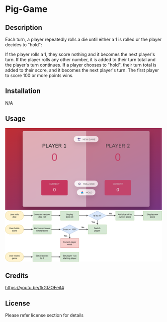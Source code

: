 # Pig-Game

## Description

Each turn, a player repeatedly rolls a die until either a 1 is rolled or the player decides to "hold":

If the player rolls a 1, they score nothing and it becomes the next player's turn.
If the player rolls any other number, it is added to their turn total and the player's turn continues.
If a player chooses to "hold", their turn total is added to their score, and it becomes the next player's turn.
The first player to score 100 or more points wins.


## Installation

N/A

## Usage
![landing page](screen_shots/Screen1.png)
![FLow_chart](screen_shots/pig-game-flowchart.png)


## Credits

https://youtu.be/fkGIZOFeif4

## License
Please refer license section for details
